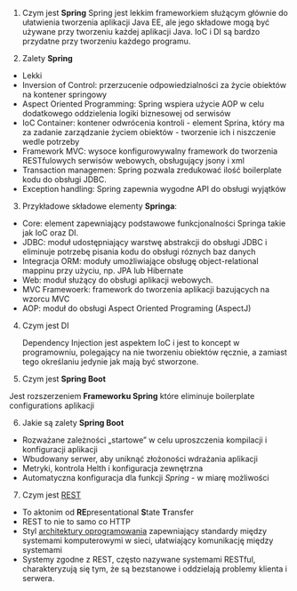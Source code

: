 1.	Czym jest **Spring**
	Spring jest lekkim frameworkiem służącym głównie do ułatwienia tworzenia aplikacji Java EE,
	ale jego składowe mogą być używane przy tworzeniu każdej aplikacji Java. IoC i DI są bardzo
	przydatne przy tworzeniu każdego programu.

2.	Zalety **Spring**
* Lekki
* Inversion of Control: przerzucenie odpowiedzialności za życie obiektów na kontener springowy
* Aspect Oriented Programming: Spring wspiera użycie AOP w celu dodatkowego oddzielenia logiki biznesowej od serwisów
* IoC Container: kontener odwrócenia kontroli - element Sprina, który ma za zadanie zarządzanie życiem obiektów - tworzenie ich i niszczenie wedle potrzeby
* Framework MVC: wysoce konfigurowywalny framework do tworzenia RESTfulowych serwisów webowych, obsługujący jsony i xml
* Transaction managemen: Spring pozwala zredukować ilość boilerplate kodu do obsługi JDBC. 
* Exception handling: Spring zapewnia wygodne API do obsługi wyjątków
	
3.	Przykładowe składowe elementy **Springa**:
* Core: element zapewniający podstawowe funkcjonalności Springa takie jak IoC oraz DI.
* JDBC: moduł udostępniający warstwę abstrakcji do obsługi JDBC i eliminuje potrzebę pisania kodu do obsługi róznych baz danych
* Integracja ORM: moduły umożliwiające obsługę object-relational mappinu przy użyciu, np. JPA lub Hibernate
* Web: moduł służący do obsługi aplikacji webowych. 
* MVC Framewoerk: framework do tworzenia aplikacji bazujących na wzorcu MVC
* AOP: moduł do obsługi Aspect Oriented Programing (AspectJ)

4.	Czym jest DI

	Dependency Injection jest aspektem IoC i jest to koncept w programowniu, polegający 
	na nie tworzeniu obiektów ręcznie, a zamiast tego określaniu jedynie jak mają być stworzone.

5. Czym jest **Spring Boot**

Jest rozszerzeniem **Frameworku Spring** które eliminuje boilerplate configurations aplikacji 

6. Jakie są zalety **Spring Boot**

* Rozważane zależności „startowe” w celu uproszczenia kompilacji i konfiguracji aplikacji
* Wbudowany serwer, aby uniknąć złożoności wdrażania aplikacji 
* Metryki, kontrola Helth i konfiguracja zewnętrzna
* Automatyczna konfiguracja dla funkcji *Spring* - w miarę możliwości

7. Czym jest [REST](assets/additional/REST.md)

* To aktonim od **RE**presentational **S**tate **T**ransfer
* REST to nie to samo co HTTP
* Styl [architektury oprogramowania](https://resources.sei.cmu.edu/library/asset-view.cfm?assetID=513817) zapewniający standardy między systemami komputerowymi w sieci, ułatwiający komunikację między systemami
* Systemy zgodne z REST, często nazywane systemami RESTful, charakteryzują się tym, że są bezstanowe i oddzielają problemy klienta i serwera.

